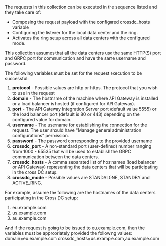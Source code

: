 The requests in this collection can be executed in the sequence listed and they take care of:
* Composing the request payload with the configured crossdc_hosts variable
* Configuring the listener for the local data center and the ring.
* Activates the ring setup across all data centers with the configured mode.

This collection assumes that all the data centers use the same HTTP(S) port and GRPC port for communication and have the same username and password.

The following variables must be set for the request execution to be successful:
1. **protocol** - Possible values are http or https. The protocol that you wish to use in the request.
1. **domain** - The hostname of the machine where API Gateway is installed or a load balancer is hosted (if configured for API Gateway). 
1. **port** - The API Gateway Integration Server port (default value 5555) or the load balancer port (default is 80 or 443) depending on the configured value for domain. 
1. **username** - The username for establishing the connection for the request. The user should have \"Manage general administration configurations\" permission.
1. **password** - The password corresponding to the provided username
1. **crossdc_port** - A non-standard port (user-defined) number ranging from 1000 - 65535 that will be used to establish the GRPC communication between the data centers.
1. **crossdc_hosts** - A comma separated list of hostnames (load balancer or API Gateway) representing the data centers that will be participating in the cross DC setup.
1. **crossdc_mode** - Possible values are STANDALONE, STANDBY and ACTIVE_RING.

For example, assume the following are the hostnames of the data centers participating in the Cross DC setup:
1. eu.example.com
1. us.example.com
1. au.example.com

And if the request is going to be issued to eu.example.com, then the variables must be appropriately provided the following values:
domain=eu.example.com
crossdc_hosts=us.example.com,au.example.com
